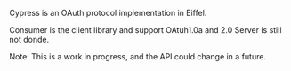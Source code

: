 Cypress is an OAuth protocol implementation in Eiffel.

Consumer is the client library and support OAtuh1.0a and 2.0
Server is still not donde.


Note: This is a work in progress, and the API could change in a future.



